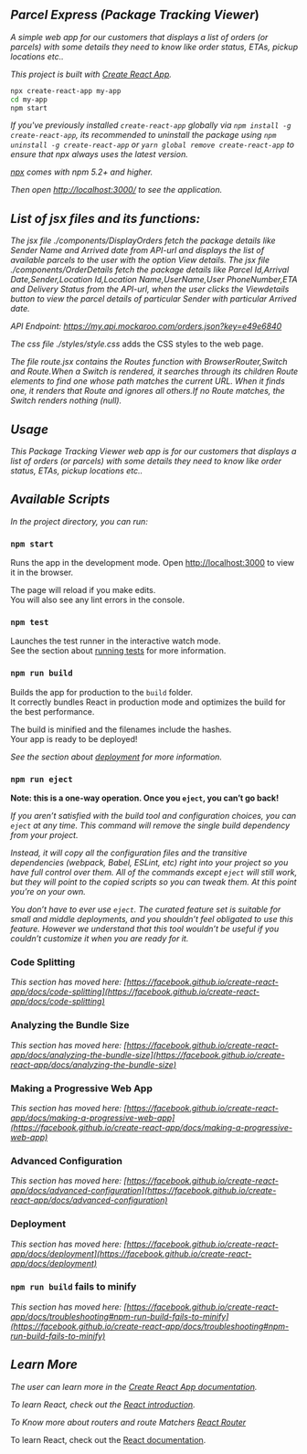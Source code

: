 ## _Parcel Express (Package Tracking Viewer_)

_A simple web app for our customers that displays a list of orders (or parcels)
with some details they need to know like order status, ETAs, pickup locations etc.._

_This project is built with [Create React App](https://github.com/facebook/create-react-app)._

```sh
npx create-react-app my-app
cd my-app
npm start
```

_If you've previously installed `create-react-app` globally via `npm install -g create-react-app`, its recommended to uninstall the package using `npm uninstall -g create-react-app` or `yarn global remove create-react-app` to ensure that npx always uses the latest version._

_[npx](https://medium.com/@maybekatz/introducing-npx-an-npm-package-runner-55f7d4bd282b) comes with npm 5.2+ and higher._

_Then open [http://localhost:3000/](http://localhost:3000/) to see the application.<br>_

## _List of jsx files and its functions:_

_The jsx file ./components/DisplayOrders fetch the package details like Sender Name and Arrived date from API-url and displays the list of available parcels to the user with the option View details._
_The jsx file ./components/OrderDetails fetch the package details like
Parcel Id,Arrival Date,Sender,Location Id,Location Name,UserName,User PhoneNumber,ETA and Delivery Status from the API-url, when the user clicks the Viewdetails button to view the parcel details of particular Sender with particular Arrived date._

_API Endpoint: https://my.api.mockaroo.com/orders.json?key=e49e6840_

_The css file ./styles/style.css_ adds the CSS styles to the web page.

_The file route.jsx contains the Routes function with
BrowserRouter,Switch and Route.When a Switch is rendered, it searches through its children Route elements to find one whose path matches the current URL. When it finds one, it renders that Route and ignores all others.If no Route matches, the Switch renders nothing (null)._

## _Usage_

_This Package Tracking Viewer web app is for our customers that displays a list of orders (or parcels)
with some details they need to know like order status, ETAs, pickup locations etc.._

## _Available Scripts_

_In the project directory, you can run:_

### `npm start`

Runs the app in the development mode.
Open [http://localhost:3000](http://localhost:3000) to view it in the browser.

The page will reload if you make edits.\
You will also see any lint errors in the console.

### `npm test`

Launches the test runner in the interactive watch mode.\
See the section about [running tests](https://facebook.github.io/create-react-app/docs/running-tests) for more information.

### `npm run build`

Builds the app for production to the `build` folder.\
 It correctly bundles React in production mode and optimizes the build for the best performance.

The build is minified and the filenames include the hashes.\
Your app is ready to be deployed!

_See the section about [deployment](https://facebook.github.io/create-react-app/docs/deployment) for more information._

### `npm run eject`

**Note: this is a one-way operation. Once you `eject`, you can’t go back!**

_If you aren’t satisfied with the build tool and configuration choices, you can `eject` at any time. This command will remove the single build dependency from your project._

_Instead, it will copy all the configuration files and the transitive dependencies (webpack, Babel, ESLint, etc) right into your project so you have full control over them. All of the commands except `eject` will still work, but they will point to the copied scripts so you can tweak them. At this point you’re on your own._

_You don’t have to ever use `eject`. The curated feature set is suitable for small and middle deployments, and you shouldn’t feel obligated to use this feature. However we understand that this tool wouldn’t be useful if you couldn’t customize it when you are ready for it._

### Code Splitting

_This section has moved here: [https://facebook.github.io/create-react-app/docs/code-splitting](https://facebook.github.io/create-react-app/docs/code-splitting)_

### Analyzing the Bundle Size

_This section has moved here: [https://facebook.github.io/create-react-app/docs/analyzing-the-bundle-size](https://facebook.github.io/create-react-app/docs/analyzing-the-bundle-size)_

### Making a Progressive Web App

_This section has moved here: [https://facebook.github.io/create-react-app/docs/making-a-progressive-web-app](https://facebook.github.io/create-react-app/docs/making-a-progressive-web-app)_

### Advanced Configuration

_This section has moved here: [https://facebook.github.io/create-react-app/docs/advanced-configuration](https://facebook.github.io/create-react-app/docs/advanced-configuration)_

### Deployment

_This section has moved here: [https://facebook.github.io/create-react-app/docs/deployment](https://facebook.github.io/create-react-app/docs/deployment)_

### `npm run build` fails to minify

_This section has moved here: [https://facebook.github.io/create-react-app/docs/troubleshooting#npm-run-build-fails-to-minify](https://facebook.github.io/create-react-app/docs/troubleshooting#npm-run-build-fails-to-minify)_

## _Learn More_

_The user can learn more in the [Create React App documentation](https://create-react-app.dev/docs/getting-started/)._

_To learn React, check out the [React introduction](https://dev.to/eduardo_alvarez_946ae8b20/react-introduction-58ln)._

_To Know more about routers and route Matchers [React Router](https://reactrouter.com/web/guides/primary-components.)_

To learn React, check out the [React documentation](https://reactjs.org/).
